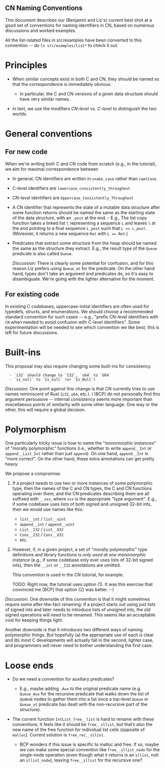 CN Naming Conventions
---------------------

This document describes our (Benjamin and Liz's) current best shot at
a good set of conventions for naming identifiers in CN, based on
numerous discussions and worked examples.

All the list-related files in src/examples have been converted to this
convention -- do `ls src/examples/list*` to check it out.

# Principles

- When similar concepts exist in both C and CN, they should be named
  so that the correspondence is immediately obvious.
     - In particular, the C and CN versions of a given data structure
       should have very similar names.

- In text, we use the modifiers _CN-level_ vs. _C-level_ to
  distinguish the two worlds.

# General conventions

 ## For new code

When we're writing both C and CN code from scratch (e.g., in the
tutorial), we aim for maximal correspondence between 

- In general, CN identifiers are written in `snake_case` rather than `camlCase`

- C-level identifiers are `lowercase_consistently_throughout`

- CN-level identifiers are `Uppercase_Consistently_Throughout`

- A CN identifier that represents the state of a mutable data
  structure after some function returns should be named the same as
  the starting state of the data structure, with an `_post` at the
  end.
      - E.g., The list copy function takes a linked list `l`
        representing a sequence `L` and leaves `l` at the end pointing
        to a final sequence `L_post` such that `L == L_post`.
        (Moreover, it returns a new sequence `Ret` with `L == Ret`.)

- Predicates that extract some structure from the heap should be named
  the same as the structure they extract.  E.g., the result
  type of the `Queue` predicate is also called `Queue`.

  *Discussion*: There is clearly some potential for confusion, and for
  this reason Liz prefers using `Queue_at` for the predicate.  On the
  other hand hand, types don't take an argument and predicates do, so
  it's easy to disambiguate.  We're going with the lighter alternative
  for the moment.
  
## For existing code

In existing C codebases, uppercase-initial identifiers are often used
for typedefs, structs, and enumerations.  We should choose a
recommended standard convention for such cases -- e.g., "prefix
CN-level identifiers with `CN` when needed to avoid confusion with
C-level identifiers".  Some experimentation will be needed to see
which convention we like best; this is left for future discussions.

# Built-ins

This proposal may also require changing some built-ins for
consistency.

      - `i32` should change to `I32`, `u64` to `U64`
      - `is_null` to `Is_null` (or `Is_Null`)

*Discussion*: One point against this change is that CN currently tries
to use names reminiscent of Rust (`i32`, `u64`, etc.).  I (BCP) do not
personally find this argument persuasive -- internal consistency seems
more important than miscellaeous points of similarity with some other
language.  One way or the other, this will require a global decision.

# Polymorphism

One particularly tricky issue is how to name the "monomorphic
instances" of "morally polymorphic" functions (i.e., whether to write
`append__Int` or `append__List_Int` rather than just `append`).  On
one hand, `append__Int` is "more correct".  On the other hand, these
extra annotations can get pretty heavy.

We propose a compromise:

1. If a project needs to use two or more instances of some polymorphic
   type, then the names of the C and CN types, the C and CN functions
   operating over them, and the CN predicates describing them are all
   suffixed with `__xxx`, where `xxx` is the appropriate "type
   argument".  E.g., if some codebase uses lists of both signed and
   unsigned 32-bit ints, then we would use names like this:
      - `list__int` / `list__uint`
      - `append__int` / `append__uint`
      - `List__I32` / `List__U32`
      - `Cons__I32` / `Cons__U32`
      - etc.

2. However, if, in a given project, a set of "morally polymorphic"
   type definitions and library functions is *only used at one
   monomorphic instance* (e.g., if some codebase only ever uses lists
   of 32-bit signed ints), then the `__int` or `__I32` annotations are
   omitted.

   This convention is used in the CN tutorial, for example.

   TODO: Right now, the tutorial uses option (1).  It was this
   exercise that convinced me [BCP] that option (2) was better. :-)

*Discussion*: One downside of this convention is that it might
sometimes require some after-the-fact renaming: If a project starts
out using just lists of signed ints and later needs to introduce lists
of unsigned ints, the old signed operations will need to be renamed.
This seems like an acceptable cost for keeping things light.

Another downside is that it introduces two different ways of naming
polymorphic things.  But hopefully (a) the appropriate use of each is
clear and (b) most C developments will actually fall in the second,
lighter case, and programmers will never need to bother understanding
the first case.

# Loose ends

- Do we need a convention for auxiliary predicates?
    - E.g., maybe adding `_Aux` to the original predicate name
      (e.g. `Queue_Aux` for the recursive predicate that walks down
      the list of queue nodes to gather them into a list once a
      top-level `Queue` or `Queue_at` predicate has dealt with the
      non-recursive part of the structure).

- The current function `IntList_free__list` is hard to rename with
  these conventions. It feels like it should be `free__sllist`, but
  that’s also the new name of the free function for individual list
  cells (opposite of `malloc`). Current solution is
  `free_rec__sllist`.
    - BCP wonders if this issue is specific to malloc and free.  If
      so, maybe we can make some special convention like
      `free__sllist_node` for the single-node operation (even though
      what it returns is an `sllist`, noit an `sllist_node`),
      leaving `free__sllist` for the recursive one?

